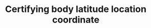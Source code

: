 ---
title: 'Certifying body latitude location coordinate'
field: 'is.certifyingBody.addressLat'
slug: 'certification-certifying-body-latitude-location-coordinate'
description: 'Latitude location coordinates in decimal degrees (DD). Recording 4 digits to the right of the decimal provides an accuracy of 10m.'
comment: 'Example of a latitude coordinate in Bolivia: -16.9013'
required: False
module: 'Certifying Body'
cluster: 'Certification'
policy: 'Geo value. Single value only.'
layout: 'home'
---